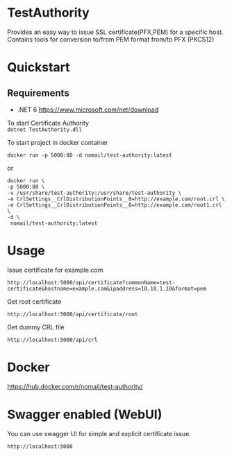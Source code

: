 # TestAuthority

Provides an easy way to issue SSL certificate(PFX,PEM) for a specific host.
Contains tools for conversion to/from PEM format from/to PFX (PKCS12)

# Quickstart

## Requirements

* .NET 6 https://www.microsoft.com/net/download

To start Certificate Authority  
`dotnet TestAuthority.dll`

To start project in docker container

`docker run -p 5000:80 -d nomail/test-authority:latest`

or

```
docker run \
-p 5000:80 \
-v /usr/share/test-authority:/usr/share/test-authority \
-e CrlSettings__CrlDistributionPoints__0=http://example.com/root.crl \
-e CrlSettings__CrlDistributionPoints__0=http://example.com/root1.crl \
-d \
 nomail/test-authority:latest
```

# Usage

Issue certificate for example.com

`http://localhost:5000/api/certificate?commonName=test-certificate&hostname=example.com&ipaddress=10.10.1.10&format=pem`

Get root certificate

`http://localhost:5000/api/certificate/root`

Get dummy CRL file

`http://localhost:5000/api/crl`

# Docker

https://hub.docker.com/r/nomail/test-authority/

# Swagger enabled (WebUI)

You can use swagger UI for simple and explicit certificate issue.

`http://localhost:5000`
